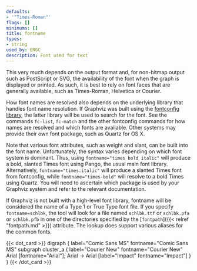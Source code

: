 ```yaml
---
defaults:
- '"Times-Roman"'
flags: []
minimums: []
title: fontname
types:
- string
used_by: ENGC
description: Font used for text
---
```

This very much depends on the output format and, for
non-bitmap output such as PostScript or SVG, the availability of the font
when the graph is displayed or printed. As such, it is best to rely on font
faces that are generally available, such as Times-Roman, Helvetica or
Courier.

How font names are resolved also depends on the underlying library that
handles font name resolution. If Graphviz was built using the [fontconfig
library](https://www.freedesktop.org/wiki/Software/fontconfig/), the
latter library will be used to search for the font. See the commands
`fc-list`, `fc-match` and the other fontconfig commands for how names are
resolved and which fonts are available. Other systems may provide their own
font package, such as Quartz for OS X.

Note that various font attributes, such as weight and slant, can be built
into the font name. Unfortunately, the syntax varies depending on which font
system is dominant. Thus, using `fontname="times bold italic"` will produce a
bold, slanted Times font using Pango, the usual main font library.
Alternatively, `fontname="times:italic"` will produce a slanted Times font from
fontconfig, while `fontname="times-bold"` will resolve to a bold Times using
Quartz. You will need to ascertain which package is used by your Graphviz
system and refer to the relevant documentation.

If Graphviz is not built with a high-level font library, fontname will be
considered the name of a Type 1 or True Type font file. If you specify
`fontname=schlbk`, the tool will look for a file named `schlbk.ttf` or `schlbk.pfa`
or `schlbk.pfb` in one of the directories specified by the
[`fontpath`]({{< relref "fontpath.md" >}}) attribute. The lookup does support various aliases
for the common fonts.

{{< dot_card >}}
digraph {
    label="Comic Sans MS"
    fontname="Comic Sans MS"
    subgraph cluster_a {
      label="Courier New"
      fontname="Courier New"
      Arial [fontname="Arial"];
      Arial -> Arial [label="Impact" fontname="Impact"]
    }
}
{{< /dot_card >}}
